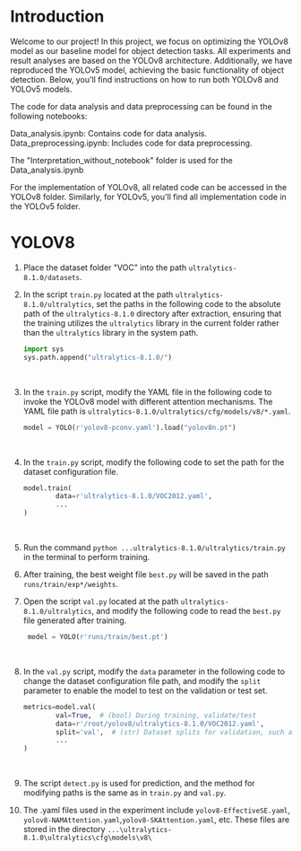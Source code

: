 

# Introduction

Welcome to our project! In this project, we focus on optimizing the YOLOv8 model as our baseline model for object detection tasks. All experiments and result analyses are based on the YOLOv8 architecture. Additionally, we have reproduced the YOLOv5 model, achieving the basic functionality of object detection. Below, you'll find instructions on how to run both YOLOv8 and YOLOv5 models.

The code for data analysis and data preprocessing can be found in the following notebooks:

Data_analysis.ipynb: Contains code for data analysis.
Data_preprocessing.ipynb: Includes code for data preprocessing.

The "Interpretation_without_notebook" folder is used for the Data_analysis.ipynb

For the implementation of YOLOv8, all related code can be accessed in the YOLOv8 folder. Similarly, for YOLOv5, you'll find all implementation code in the YOLOv5 folder.

# YOLOV8



1. Place the dataset folder "VOC" into the path `ultralytics-8.1.0/datasets`.

2. In the script `train.py` located at the path `ultralytics-8.1.0/ultralytics`, set the paths in the following code to the absolute path of the `ultralytics-8.1.0` directory after extraction, ensuring that the training utilizes the `ultralytics` library in the current folder rather than the `ultralytics` library in the system path.

   ```python
   import sys
   sys.path.append("ultralytics-8.1.0/")
   ```

   ​

3. In the `train.py` script, modify the YAML file in the following code to invoke the YOLOv8 model with different attention mechanisms. The YAML file path is `ultralytics-8.1.0/ultralytics/cfg/models/v8/*.yaml`.

   ```python
   model = YOLO(r'yolov8-pconv.yaml').load("yolov8n.pt")
   ```

   ​

4. In the `train.py` script, modify the following code to set the path for the dataset configuration file.

   ```python
   model.train(
           data=r'ultralytics-8.1.0/VOC2012.yaml',
           ...
   )
   ```

   ​

5. Run the command `python ...ultralytics-8.1.0/ultralytics/train.py` in the terminal to perform training.

6. After training, the best weight file `best.py` will be saved in the path `runs/train/exp*/weights`.

7. Open the script `val.py` located at the path `ultralytics-8.1.0/ultralytics`, and modify the following code to read the `best.py` file generated after training.

   ```python
    model = YOLO(r'runs/train/best.pt')
   ```

   ​

8. In the `val.py` script, modify the `data` parameter in the following code to change the dataset configuration file path, and modify the `split` parameter to enable the model to test on the validation or test set.

   ```python
   metrics=model.val(
           val=True,  # (bool) During training, validate/test
           data=r'/root/yolov8/ultralytics-8.1.0/VOC2012.yaml',
           split='val',  # (str) Dataset splits for validation, such as 'val', 'test', or 'train'.
           ...
   )
   ```

   ​

9. The script `detect.py` is used for prediction, and the method for modifying paths is the same as in `train.py` and `val.py`.

10. The .yaml files used in the experiment include `yolov8-EffectiveSE.yaml`, `yolov8-NAMAttention.yaml`,`yolov8-SKAttention.yaml`, etc. These files are stored in the directory `...\ultralytics-8.1.0\ultralytics\cfg\models\v8\`










## 


